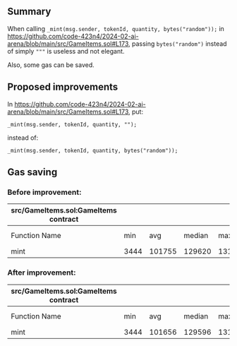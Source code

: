 ## Summary

When calling `_mint(msg.sender, tokenId, quantity, bytes("random"));` in https://github.com/code-423n4/2024-02-ai-arena/blob/main/src/GameItems.sol#L173, passing `bytes("random")` instead of simply `"""` is useless and not elegant.

Also, some gas can be saved.

## Proposed improvements

In https://github.com/code-423n4/2024-02-ai-arena/blob/main/src/GameItems.sol#L173, put:

    _mint(msg.sender, tokenId, quantity, "");

instead of:

    _mint(msg.sender, tokenId, quantity, bytes("random"));

## Gas saving

### Before improvement:
| src/GameItems.sol:GameItems contract |                 |        |        |        |         |
|--------------------------------------|-----------------|--------|--------|--------|---------|
| Function Name                        | min             | avg    | median | max    | # calls |
| mint                                 | 3444            | 101755 | 129620 | 131580 | 11      |

### After improvement:

| src/GameItems.sol:GameItems contract |                 |        |        |        |         |
|--------------------------------------|-----------------|--------|--------|--------|---------|
| Function Name                        | min             | avg    | median | max    | # calls |
| mint                                 | 3444            | 101656 | 129596 | 131447 | 11      |
